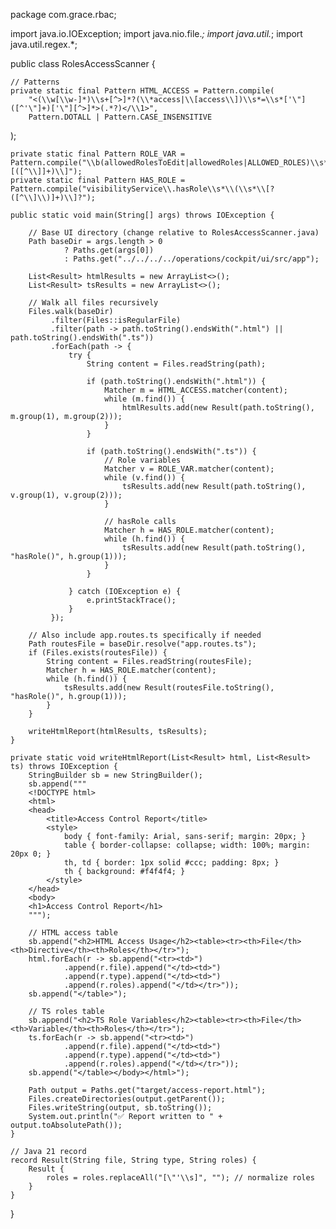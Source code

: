 package com.grace.rbac;

import java.io.IOException;
import java.nio.file.*;
import java.util.*;
import java.util.regex.*;

public class RolesAccessScanner {

    // Patterns
    private static final Pattern HTML_ACCESS = Pattern.compile(
        "<(\\w[\\w-]*)\\s+[^>]*?(\\*access|\\[access\\])\\s*=\\s*['\"]([^'\"]+)['\"][^>]*>(.*?)</\\1>",
        Pattern.DOTALL | Pattern.CASE_INSENSITIVE
);

    private static final Pattern ROLE_VAR = Pattern.compile("\\b(allowedRolesToEdit|allowedRoles|ALLOWED_ROLES)\\s*=\\s*\\[([^\\]]+)\\]");
    private static final Pattern HAS_ROLE = Pattern.compile("visibilityService\\.hasRole\\s*\\(\\s*\\[?([^\\]\\)]+)\\]?");

    public static void main(String[] args) throws IOException {

        // Base UI directory (change relative to RolesAccessScanner.java)
        Path baseDir = args.length > 0
                ? Paths.get(args[0])
                : Paths.get("../../../../operations/cockpit/ui/src/app");

        List<Result> htmlResults = new ArrayList<>();
        List<Result> tsResults = new ArrayList<>();

        // Walk all files recursively
        Files.walk(baseDir)
             .filter(Files::isRegularFile)
             .filter(path -> path.toString().endsWith(".html") || path.toString().endsWith(".ts"))
             .forEach(path -> {
                 try {
                     String content = Files.readString(path);

                     if (path.toString().endsWith(".html")) {
                         Matcher m = HTML_ACCESS.matcher(content);
                         while (m.find()) {
                             htmlResults.add(new Result(path.toString(), m.group(1), m.group(2)));
                         }
                     }

                     if (path.toString().endsWith(".ts")) {
                         // Role variables
                         Matcher v = ROLE_VAR.matcher(content);
                         while (v.find()) {
                             tsResults.add(new Result(path.toString(), v.group(1), v.group(2)));
                         }

                         // hasRole calls
                         Matcher h = HAS_ROLE.matcher(content);
                         while (h.find()) {
                             tsResults.add(new Result(path.toString(), "hasRole()", h.group(1)));
                         }
                     }

                 } catch (IOException e) {
                     e.printStackTrace();
                 }
             });

        // Also include app.routes.ts specifically if needed
        Path routesFile = baseDir.resolve("app.routes.ts");
        if (Files.exists(routesFile)) {
            String content = Files.readString(routesFile);
            Matcher h = HAS_ROLE.matcher(content);
            while (h.find()) {
                tsResults.add(new Result(routesFile.toString(), "hasRole()", h.group(1)));
            }
        }

        writeHtmlReport(htmlResults, tsResults);
    }

    private static void writeHtmlReport(List<Result> html, List<Result> ts) throws IOException {
        StringBuilder sb = new StringBuilder();
        sb.append("""
        <!DOCTYPE html>
        <html>
        <head>
            <title>Access Control Report</title>
            <style>
                body { font-family: Arial, sans-serif; margin: 20px; }
                table { border-collapse: collapse; width: 100%; margin: 20px 0; }
                th, td { border: 1px solid #ccc; padding: 8px; }
                th { background: #f4f4f4; }
            </style>
        </head>
        <body>
        <h1>Access Control Report</h1>
        """);

        // HTML access table
        sb.append("<h2>HTML Access Usage</h2><table><tr><th>File</th><th>Directive</th><th>Roles</th></tr>");
        html.forEach(r -> sb.append("<tr><td>")
                .append(r.file).append("</td><td>")
                .append(r.type).append("</td><td>")
                .append(r.roles).append("</td></tr>"));
        sb.append("</table>");

        // TS roles table
        sb.append("<h2>TS Role Variables</h2><table><tr><th>File</th><th>Variable</th><th>Roles</th></tr>");
        ts.forEach(r -> sb.append("<tr><td>")
                .append(r.file).append("</td><td>")
                .append(r.type).append("</td><td>")
                .append(r.roles).append("</td></tr>"));
        sb.append("</table></body></html>");

        Path output = Paths.get("target/access-report.html");
        Files.createDirectories(output.getParent());
        Files.writeString(output, sb.toString());
        System.out.println("✅ Report written to " + output.toAbsolutePath());
    }

    // Java 21 record
    record Result(String file, String type, String roles) {
        Result {
            roles = roles.replaceAll("[\"'\\s]", ""); // normalize roles
        }
    }
}
